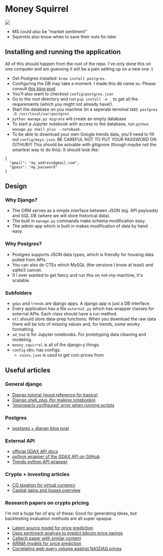 # Money Squirrel

![](https://s-media-cache-ak0.pinimg.com/originals/e3/77/d5/e377d5d4c6e6dfeb0f775275277cbfbd.jpg)

- MS could also be "market sentiment"
- Squirrels also know when to save their nuts for later

## Installing and running the application

All of this should happen from the root of the repo. 
I've only done this on one computer and am guessing it will be a pain setting up on a new one :)

- Get Postgres installed: `brew install postgres`.
- Configuring the DB may take a moment. I made this db name `ms`: Please consult [this blog post](http://www.marinamele.com/taskbuster-django-tutorial/install-and-configure-posgresql-for-django)
- You'll also want to checkout `config/postgres.json`
- Go to the root directory and run `pip install -e .` to get all the requirements (which you might not already have!).
- Start the database on you machine (in a seperate terminal tab): `postgres -D /usr/local/var/postgres`
- `python manage.py migrate` will create an empty database
- To start a Jupyter notebook with access to the database, run `python manage.py shell_plus --notebook`.
- To be able to download your own Google trends data, you'll need to fill out `config/keys.json`. BE CAREFUL NOT TO PUT YOUR PASSWORD ON GITHUB!!! This should be solvable with gitignore (though maybe not the smartest way to do this). It should look like:
```
{
  "gmail": "my_address@gmail.com",
  "gpass": "my_password"
}

```

## Design

### Why Django?

- The ORM serves as a simple interface between JSON (eg. API payloads) and SQL DB (where we will store historical data).
- The built in `manage.py` commands make schema modification easy.
- The admin app which is built in makes modification of data by hand easy.

### Why Postgres?

- Postgres supports JSON data types, which is friendly for housing data pulled from APIs.
- You can also do CTEs which MySQL (the versions I know at least) and sqlite3 cannot.
- If I ever wanted to get fancy and run this on not-my-machine, it's scalable.

### Subfolders

- `gdax` and `trends` are django apps. A django app is just a DB interface.
- Every application has a file `external.py` which has wrapper classes for external APIs. Each class should have a run method.
- `etl` should store data-prep functions: When you download the raw data there will be lots of missing values and, for trends, some wonky formatting. 
- `ad_hod` is for Jupyter notebooks. For prototyping data cleaning and modeling.
- `money_squirrel` is all of the django-y things.
- `config` obv. has configs. 
  - `coins.json` is used to get coin prices from 


## Useful articles

### General django

- [Django tutorial (good reference for basics)](https://docs.djangoproject.com/en/1.11/intro/tutorial01/)
- [Django shell_plus (for making notebooks)](https://opensourcehacker.com/2014/08/13/turbocharge-your-python-prompt-and-django-shell-with-ipython-notebook/)
- ['Improperly configured' error when running scripts](http://stackoverflow.com/questions/15556499/django-db-settings-improperly-configured-error)

### Postgres

- [postgres + django blog post](http://www.marinamele.com/taskbuster-django-tutorial/install-and-configure-posgresql-for-django)

### External API

- [official GDAX API docs](https://docs.gdax.com/)
- [python wrapper of the GDAX API on GitHub](https://github.com/danpaquin/GDAX-Python)
- [Trends python API wrapper](https://github.com/GeneralMills/pytrends)

### Crypto + investing articles

- [CG taxation for virtual currency](https://www.forbes.com/sites/laurashin/2015/12/16/bitcoin-at-tax-time-what-you-need-to-know-about-trading-tipping-mining-and-more/#2492cf3d6bde)
- [Capital gains and losses overview](http://www.kiplinger.com/article/investing/T056-C000-S001-understanding-capital-gains-and-losses.html)

### Research papers on crypto pricing

I'm not a huge fan of any of these: Good for generating ideas, but backtesting evaluation methods are all super opaque.

- [Latent source model for price prediction](https://arxiv.org/pdf/1410.1231v1.pdf)
- [Uses sentiment analysis to predict bitcoin price swings](https://arxiv.org/abs/1506.01513)
- [Caltech paper with similar content](http://courses.cms.caltech.edu/cs145/2014/bitbot.pdf)
- [ARIMA models for price prediction](http://proceedings.mlr.press/v55/amjad16.pdf)
- [Correlating web query volume against NASDAQ prices](https://arxiv.org/abs/1110.4784)